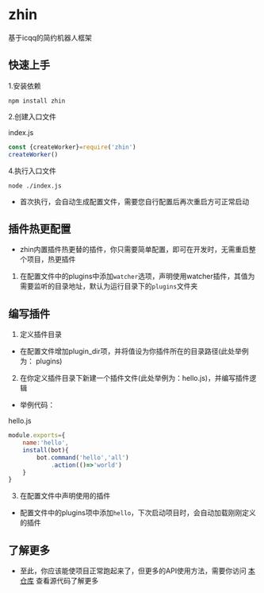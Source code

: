 # zhin
基于icqq的简约机器人框架
## 快速上手

1.安装依赖
```shell
npm install zhin
```
2.创建入口文件

index.js
```javascript
const {createWorker}=require('zhin')
createWorker()

```
4.执行入口文件
```shell
node ./index.js
```
- 首次执行，会自动生成配置文件，需要您自行配置后再次重启方可正常启动
## 插件热更配置
- zhin内置插件热更替的插件，你只需要简单配置，即可在开发时，无需重启整个项目，热更插件
1. 在配置文件中的plugins中添加`watcher`选项，声明使用watcher插件，其值为需要监听的目录地址，默认为运行目录下的`plugins`文件夹

## 编写插件
1. 定义插件目录
- 在配置文件增加plugin_dir项，并将值设为你插件所在的目录路径(此处举例为：
  plugins)
2. 在你定义插件目录下新建一个插件文件(此处举例为：hello.js)，并编写插件逻辑
- 举例代码：

hello.js
```javascript
module.exports={
    name:'hello',
    install(bot){
        bot.command('hello','all')
            .action(()=>'world')
    }
}
```
3. 在配置文件中声明使用的插件
- 配置文件中的plugins项中添加`hello`，下次启动项目时，会自动加载刚刚定义的插件
## 了解更多
- 至此，你应该能使项目正常跑起来了，但更多的API使用方法，需要你访问 [本仓库](https://github.com/liucl-cn/zhin) 查看源代码了解更多